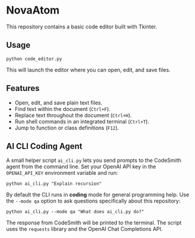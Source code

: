 # NovaAtom

This repository contains a basic code editor built with Tkinter.

## Usage

```
python code_editor.py
```

This will launch the editor where you can open, edit, and save files.

## Features

- Open, edit, and save plain text files.
- Find text within the document (`Ctrl+F`).
- Replace text throughout the document (`Ctrl+H`).
- Run shell commands in an integrated terminal (`Ctrl+T`).
- Jump to function or class definitions (`F12`).

## AI CLI Coding Agent

A small helper script `ai_cli.py` lets you send prompts to the CodeSmith agent from the command line.
Set your OpenAI API key in the `OPENAI_API_KEY` environment variable and run:

```
python ai_cli.py "Explain recursion"
```

By default the CLI runs in **coding** mode for general programming help. Use the
`--mode qa` option to ask questions specifically about this repository:

```
python ai_cli.py --mode qa "What does ai_cli.py do?"
```

The response from CodeSmith will be printed to the terminal. The script uses the
`requests` library and the OpenAI Chat Completions API.
